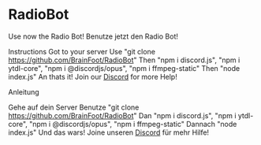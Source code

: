 # RadioBot

Use now the Radio Bot!
  Benutze jetzt den Radio Bot!

Instructions
Got to your server
Use "git clone https://github.com/BrainFoot/RadioBot"
Then "npm i discord.js", "npm i ytdl-core", "npm i @discordjs/opus", "npm i ffmpeg-static"
Then "node index.js"
An thats it!
Join our [Discord](https://discord.gg/U3tw2xq) for more Help!

Anleitung 

Gehe auf dein Server
Benutze "git clone https://github.com/BrainFoot/RadioBot"
Dan "npm i discord.js", "npm i ytdl-core", "npm i @discordjs/opus", "npm i ffmpeg-static"
Dannach "node index.js"
Und das wars!
Joine unseren [Discord](https://discord.gg/U3tw2xq) für mehr Hilfe!
